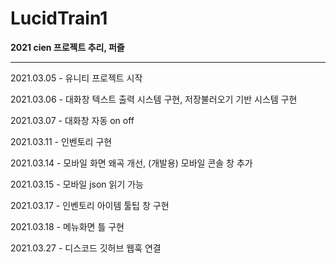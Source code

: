 # LucidTrain1
**2021 cien 프로젝트
추리, 퍼즐**

***

2021.03.05 - 유니티 프로젝트 시작

2021.03.06 - 대화창 텍스트 출력 시스템 구현, 저장불러오기 기반 시스템 구현

2021.03.07 - 대화창 자동 on off

2021.03.11 - 인벤토리 구현

2021.03.14 - 모바일 화면 왜곡 개선, (개발용) 모바일 콘솔 창 추가

2021.03.15 - 모바일 json 읽기 가능

2021.03.17 - 인벤토리 아이템 툴팁 창 구현

2021.03.18 - 메뉴화면 틀 구현

2021.03.27 - 디스코드 깃허브 웹훅 연결
